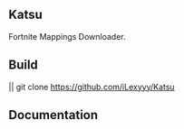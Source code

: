 ## Katsu




Fortnite Mappings Downloader.

## Build

|| git clone https://github.com/iLexyyy/Katsu

## Documentation

